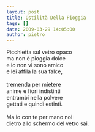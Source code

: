 ```yaml
---
layout: post
title: Ostilità Della Pioggia
tags: []
date: 2009-03-29 14:05:00
author: pietro
---
```

Picchietta sul vetro opaco<br/>ma non è pioggia dolce<br/>e io non vi sono amico<br/>e lei affila la sua falce,<br/><br/>tremenda per mietere<br/>anime e fiori indistinti<br/>entrambi nella polvere<br/>gettati e quindi estinti.<br/><br/>Ma io con te per mano noi<br/>dietro allo schermo del vetro sai.
